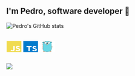 ## I'm Pedro, software developer 🤙

![Pedro's GitHub stats](https://github-readme-stats.vercel.app/api?username=pedropereiraassis&show_icons=true&theme=dark&hide_rank=true&show=reviews,prs_merged)

<div style="display: inline_block"><br>
  <img align="center" alt="Pedro-Js" height="30" width="40" src="https://raw.githubusercontent.com/devicons/devicon/master/icons/javascript/javascript-plain.svg">
  <img align="center" alt="Pedro-Ts" height="30" width="40" src="https://raw.githubusercontent.com/devicons/devicon/master/icons/typescript/typescript-plain.svg">
  <img align="center" alt="Pedro-Go" height="30" width="40" src="https://raw.githubusercontent.com/devicons/devicon/master/icons/go/go-original.svg">
</div>

  ##
 
<div> 
  <a href="https://www.linkedin.com/in/pedropereiraassis/" target="_blank"><img src="https://img.shields.io/badge/-LinkedIn-%230077B5?style=for-the-badge&logo=linkedin&logoColor=white" target="_blank"></a> 
  
</div>
